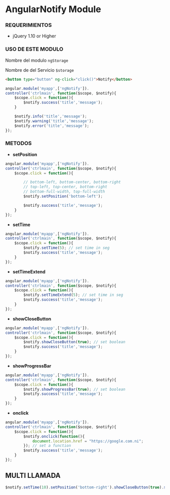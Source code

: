 AngularNotify Module
=====================

### REQUERIMIENTOS ###
* jQuery 1.10 or Higher

### USO DE ESTE MODULO ###
Nombre del modulo `ngStorage`

Nombre de del Servicio `$storage`

```html
<button type="button" ng-click="click()">Notify</button>
```

```javascript
angular.module('myapp',['ngNotify']).
controller('ctrlmain', function($scope, $notify){
	$scope.click = function(){
		$notify.success('title','message');
	}

	$notify.info('title','message');
	$notify.warning('title','message');
	$notify.error('title','message');
});
```
### METODOS ###
* **setPosition**
```javascript
angular.module('myapp',['ngNotify']).
controller('ctrlmain', function($scope, $notify){
	$scope.click = function(){

		// bottom-left, bottom-center, bottom-right
		// top-left, top-center, bottom-right
		// bottom-full-width, top-full-width
		$notify.setPosition('bottom-left');

		$notify.success('title','message');
	}
});
```

* **setTime**
```javascript
angular.module('myapp',['ngNotify']).
controller('ctrlmain', function($scope, $notify){
	$scope.click = function(){
		$notify.setTime(5); // set time in seg
		$notify.success('title','message');
	}
});
```

* **setTimeExtend**
```javascript
angular.module('myapp',['ngNotify']).
controller('ctrlmain', function($scope, $notify){
	$scope.click = function(){
		$notify.setTimeExtend(5); // set time in seg
		$notify.success('title','message');
	}
});
```

* **showCloseButton**
```javascript
angular.module('myapp',['ngNotify']).
controller('ctrlmain', function($scope, $notify){
	$scope.click = function(){
		$notify.showCloseButton(true); // set boolean
		$notify.success('title','message');
	}
});
```

* **showProgressBar**
```javascript
angular.module('myapp',['ngNotify']).
controller('ctrlmain', function($scope, $notify){
	$scope.click = function(){
		$notify.showProgressBar(true); // set boolean
		$notify.success('title','message');
	}
});
```

* **onclick**
```javascript
angular.module('myapp',['ngNotify']).
controller('ctrlmain', function($scope, $notify){
	$scope.click = function(){
		$notify.onclick(function(){
			document.location.href = "https://google.com.ni";
		}); // set a function
		$notify.success('title','message');
	}
});
```

## MULTI LLAMADA ##
```javascript
$notify.setTime(10).setPosition('bottom-right').showCloseButton(true).showProgressBar(true);
```

